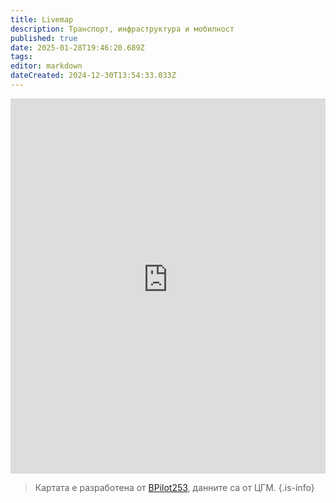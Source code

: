 ```yaml
---
title: Livemap
description: Транспорт, инфраструктура и мобилност
published: true
date: 2025-01-28T19:46:20.689Z
tags: 
editor: markdown
dateCreated: 2024-12-30T13:54:33.033Z
---
```


<iframe src="https://livemap-sofiatraffic.bpilot253.com/" title="live-map" width="100%" height="600px"  frameBorder="0">
</iframe>


> Картата е разработена от  <a href="https://github.com/BPilot253">BPilot253</a>, данните са от ЦГМ.
{.is-info}

